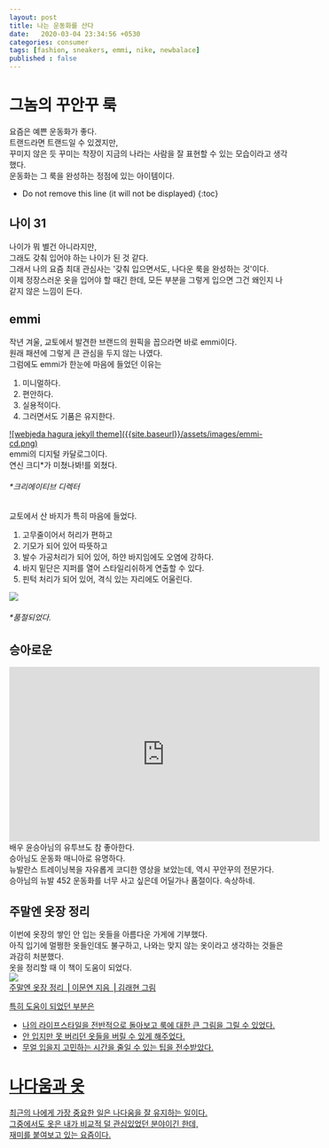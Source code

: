 ```yaml
---
layout: post
title: 나는 운동화를 산다 
date:   2020-03-04 23:34:56 +0530
categories: consumer
tags: [fashion, sneakers, emmi, nike, newbalace]
published : false
---
```


# 그놈의 꾸안꾸 룩
요즘은 예쁜 운동화가 좋다. <br>
트랜드라면 트랜드일 수 있겠지만, <br>
꾸미지 않은 듯 꾸미는 착장이 지금의 나라는 사람을 잘 표현할 수 있는 모습이라고 생각했다. <br>
운동화는 그 룩을 완성하는 정점에 있는 아이템이다.<br>

* Do not remove this line (it will not be displayed) 
{:toc}


## 나이 31
나이가 뭐 별건 아니라지만, <br>
그래도 갖춰 입어야 하는 나이가 된 것 같다. <br>
그래서 나의 요즘 최대 관심사는 '갖춰 입으면서도, 나다운 룩을 완성하는 것'이다. <br>
이제 정장스러운 옷을 입어야 할 때긴 한데, 모든 부분을 그렇게 입으면 그건 왜인지 나 같지 않은 느낌이 든다. <br> 

## emmi
작년 겨울, 교토에서 발견한 브랜드의 원픽을 꼽으라면 바로 emmi이다.<br>
원래 패션에 그렇게 큰 관심을 두지 않는 나였다. <br>
그럼에도 emmi가 한눈에 마음에 들었던 이유는<br>
1. 미니멀하다.<br>
2. 편안하다.<br>
3. 실용적이다.<br>
4. 그러면서도 기품은 유지한다.<br>

<a href="https://emmi.jp/page/collection/2020/ss_1st/?plan=em20200205SS1st" title="emmi-cd">
![webjeda hagura jekyll theme]({{site.baseurl}}/assets/images/emmi-cd.png)</a><br>
emmi의 디지털 카달로그이다.<br>
연신 크디*가 미쳤나봐!를 외쳤다.<br>
<h6>*크리에이티브 디렉터</h6>

교토에서 산 바지가 특히 마음에 들었다. <br>

1. 고무줄이어서 허리가 편하고<br>
2. 기모가 되어 있어 따뜻하고<br>
3. 발수 가공처리가 되어 있어, 하얀 바지임에도 오염에 강하다. <br>
4. 바지 밑단은 지퍼를 열어 스타일리쉬하게 연출할 수 있다. <br>
5. 핀턱 처리가 되어 있어, 격식 있는 자리에도 어울린다. <br>

<img src="https://d13bk85vz164q6.cloudfront.net/emmi/ProductSubImages/0/13WFP195020_p_03_LL.jpg" style="max-width: 40%; height: auto;">
<h6>*품절되었다.</h6>

## 승아로운
<iframe width="560" height="315" src="https://www.youtube.com/embed/9FPStSzbM3A" frameborder="0" allow="accelerometer; autoplay; encrypted-media; gyroscope; picture-in-picture" allowfullscreen></iframe>
배우 윤승아님의 유투브도 참 좋아한다. <br>
승아님도 운동화 매니아로 유명하다. <br>
뉴발란스 트레이닝복을 자유롭게 코디한 영상을 보았는데, 역시 꾸안꾸의 전문가다. <br>
승아님의 뉴발 452 운동화를 너무 사고 싶은데 어딜가나 품절이다. 속상하네.<br>

 
## 주말엔 옷장 정리
이번에 옷장의 쌓인 안 입는 옷들을 아름다운 가게에 기부했다. <br>
아직 입기에 멀쩡한 옷들인데도 불구하고, 나와는 맞지 않는 옷이라고 생각하는 것들은 과감히 처분했다. <br>
옷을 정리할 때 이 책이 도움이 되었다.<br>
<a href="http://www.yes24.com/Product/Goods/66992512" title="주말엔 옷장 정리 ⎟ 이문연 지음 ⎟ 김래현 그림">
 <img src="http://image.yes24.com/goods/66992512/800x0" style="max-width: 30%; height: auto;"> <br>
 주말엔 옷장 정리 ⎟ 이문연 지음 ⎟ 김래현 그림 <br>
 
특히 도움이 되었던 부분은 <br>

* 나의 라이프스타일을 전반적으로 돌아보고 룩에 대한 큰 그림을 그릴 수 있었다.<br>
* 안 입지만 못 버리던 옷들을 버릴 수 있게 해주었다.<br> 
* 무얼 입을지 고민하는 시간을 줄일 수 있는 팁을 전수받았다.<br>  


# 나다움과 옷

최근의 나에게 가장 중요한 일은 나다움을 잘 유지하는 일이다. <br>
그중에서도 옷은 내가 비교적 덜 관심있었던 분야이긴 한데, <br> 재미를 붙여보고 있는 요즘이다. <br>

